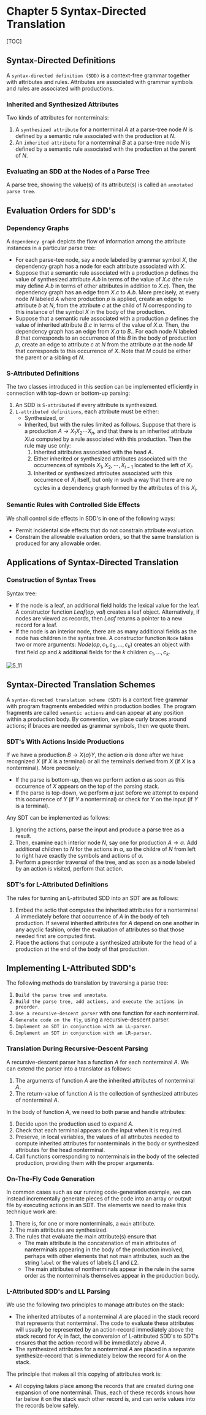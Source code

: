 # Chapter 5 Syntax-Directed Translation

[TOC]



## Syntax-Directed Definitions

A `syntax-directed definition (SDD)` is a context-free grammar together with attributes and rules. Attributes are associated with grammar symbols and rules are associated with productions.

### Inherited and Synthesized Attributes

Two kinds of attributes for nonterminals:

1. A `synthesized attribute` for a nonterminal $A$ at a parse-tree node $N$ is defined by a semantic rule associated with the production at $N$.
2. An `inherited attribute` for a nonterminal $B$ at a parse-tree node $N$ is defined by a semantic rule associated with the production at the parent of $N$.

### Evaluating an SDD at the Nodes of a Parse Tree

A parse tree, showing the value(s) of its attribute(s) is called an `annotated parse tree`.



## Evaluation Orders for SDD's

### Dependency Graphs

A `dependency graph` depicts the flow of information among the attribute instances in a particular parse tree:

- For each parse-tee node, say a node labeled by grammar symbol $X$, the dependency graph has a node for each attribute associated with $X$.
- Suppose that a semantic rule associated with a production $p$ defines the value of synthesized attribute $A.b$ in terms of the value of $X.c$ (the rule may define $A.b$ in terms of other attributes in addition to $X.c$). Then, the dependency graph has an edge from $X.c$ to $A.b$. More precisely, at every node $N$ labeled $A$ where production $p$ is applied, create an edge to attribute $b$ at $N$, from the attribute $c$ at the child of $N$ corresponding to this instance of the symbol $X$ in the body of the production.
- Suppose that a semantic rule associated with a production $p$ defines the value of inherited attribute $B.c$ in terms of the value of $X.a$. Then, the dependency graph has an edge from $X.a$ to $B.$. For each node $N$ labeled $B$ that corresponds to an occurrence of this $B$ in the body of production $p$, create an edge to attribute $c$ at $N$ from the attribute $a$ at the node $M$ that corresponds to this occurrence of $X$. Note that $M$ could be either the parent or a sibling of $N$.

### S-Attributed Definitions

The two classes introduced in this section can be implemented efficiently in connection with top-down or bottom-up parsing:

1. An SDD is `S-attributed` if every attribute is synthesized.
2. `L-attributed definitions`, each attribute must be either:
   - Synthesized, or
   - Inherited, but with the rules limited as follows. Suppose that there is a production $A \rightarrow X_1 X_2 \cdots X_n$, and that there is an inherited attribute $Xi.a$ computed by a rule associated with this production. Then the rule may use only:
     1. Inherited attributes associated with the head $A$.
     2. Either inherited or synthesized attributes associated with the occurrences of symbols $X_1, X_2, \cdots, X_{i-1}$ located to the left of $X_i$.
     3. Inherited or synthesized attributes associated with this occurrence of $X_i$ itself, but only in such a way that there are no cycles in a dependency graph formed by the attributes of this $X_i$.

### Semantic Rules with Controlled Side Effects

We shall control side effects in SDD's in one of the following ways:

- Permit incidental side effects that do not constrain attribute evaluation.
- Constrain the allowable evaluation orders, so that the same translation is produced for any allowable order.



## Applications of Syntax-Directed Translation

### Construction of Syntax Trees

Syntax tree:

- If the node is a leaf, an additional field holds the lexical value for the leaf. A constructor function $Leaf(op, val)$ creates a leaf object. Alternatively, if nodes are viewed as records, then $Leaf$ returns a pointer to a new record for a leaf.
- If the node is an interior node, there are as many additional fields as the node has children in the syntax tree. A constructor function `Node` takes two or more arguments: $Node(op, c_1, c_2, ..., c_k)$ creates an object with first field $op$ and $k$ additional fields for the $k$ children $c_1, ..., c_k$.

![5_11](res/5_11.png)



## Syntax-Directed Translation Schemes

A `syntax-directed translation scheme (SDT)` is a context free grammar with program fragments embedded within production bodies. The program fragments are called `semantic actions` and can appear at any position within a production body. By convention, we place curly braces around actions; if braces are needed as grammar symbols, then we quote them. 

### SDT's With Actions Inside Productions

If we have a production $B \rightarrow X \{a\} Y$, the action $a$ is done after we have recognized $X$ (if $X$ is a terminal) or all the terminals derived from $X$ (if $X$ is a nonterminal). More precisely:

- If the parse is bottom-up, then we perform action $a$ as soon as this occurrence of $X$ appears on the top of the parsing stack.
- If the parse is top-down, we perform $a$ just before we attempt to expand this occurrence of $Y$ (if $Y$ a nonterminal) or check for $Y$ on the input (if $Y$ is a terminal).

Any SDT can be implemented as follows:

1. Ignoring the actions, parse the input and produce a parse tree as a result.
2. Then, examine each interior node $N$, say one for production $A \rightarrow \alpha$. Add additional children to $N$ for the actions in $\alpha$, so the childre of $N$ from left to right have exactly the symbols and actions of $\alpha$.
3. Perform a preorder traversal of the tree, and as soon as a node labeled by an action is visited, perform that action.

### SDT's for L-Attributed Definitions

The rules for turning an L-attributed SDD into an SDT are as follows:

1. Embed the actio that computes the inherited attributes for a nonterminal $A$ immediately before that occurrence of $A$ in the body of teh production. If several inherited attributes for $A$ depend on one another in any acyclic fashion, order the evaluation of attributes so that those needed first are computed first.
2. Place the actions that compute a synthesized attribute for the head of a production at the end of the body of that production.



## Implementing L-Attributed SDD's

The following methods do translation by traversing a parse tree:

1. `Build the parse tree and annotate`.
2. `Build the parse tree, add actions, and execute the actions in preorder.`
3. `Use a recursive-descent parser` with one function for each nonterminal.
4. `Generate code on the fly`, using a recursive-descent parser.
5. `Implement an SDT in conjunction with an LL-parser`.
6. `Implement an SDT in conjunction with an LR-parser`.  

### Translation During Recursive-Descent Parsing

A recursive-descent parser has a function $A$ for each nonterminal $A$. We can extend the parser into a translator as follows:

1. The arguments of function $A$ are the inherited attributes of nonterminal $A$.
2. The return-value of function $A$ is the collection of synthesized attributes of nonterminal $A$.

In the body of function $A$, we need to both parse and handle attributes:

1. Decide upon the production used to expand $A$.
2. Check that each terminal appears on the input when it is required.
3. Preserve, in local variables, the values of all attributes needed to compute inherited attributes for nonterminals in the body or synthesized attributes for the head nonterminal.
4. Call functions corresponding to nonterminals in the body of the selected production, providing them with the proper arguments.

### On-The-Fly Code Generation

In common cases such as our running code-generation example, we can instead incrementally generate pieces of the code into an array or output file by executing actions in an SDT. The elements we need to make this technique work are:

1. There is, for one or more nonterminals, a `main` attribute.
2. The main attributes are synthesized.
3. The rules that evaluate the main attribute(s) ensure that
   - The main attribute is the concatenation of main attributes of nanterminals appearing in the body of the production involved, perhaps with other elements that not main attributes, such as the string `label` or the values of labels $L1$ and $L2$.
   - The main attributes of nontherminals appear in the rule in the same order as the nonterminals themselves appear in the production body.

### L-Attributed SDD's and LL Parsing

We use the following two principles to manage attributes on the stack:

- The inherited attributes of a nonterminal $A$ are placed in the stack record that represents that nonterminal. The code to evaluate these attributes will usually be represented by an action-record immediately above the stack record for $A$; in fact, the conversion of L-attributed SDD's to SDT's ensures that the action-record will be immediately above $A$.
- The synthesized attributes for a nonterminal $A$ are placed in a separate synthesize-record that is immediately below the record for $A$ on the stack.

The principle that makes all this copying of attributes work is:

- All copying takes place among the records that are created during one expansion of one nonterminal. Thus, each of these records knows how far below it on the stack each other record is, and can write values into the records below safely.

